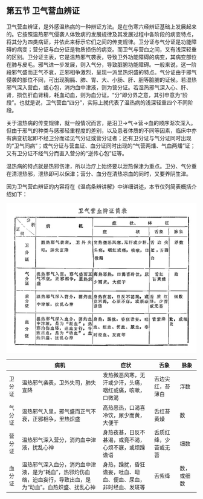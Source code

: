 ## 第五节  卫气营血辨证

卫气营血辨证，是外感温热病的一种辨证方法。是在伤寒六经辨证基础上发展起来的。它按照温热邪气侵袭人体致病的发展规律及其发展过程中各阶段的病变特点，将其分为四类病证，并依此来标示它们之间的传变规律。卫分证与气分证是功能障碍的病变；营分证与血分证是物质损伤的病变。而卫气与营血之间，又有浅深轻重的区别。卫分证主表，它是温热邪气袭表，导致卫外功能障碍的病变，其病变部位在肺与皮毛。邪气进一步发展，则入气分，导致脏腑功能障碍。一般来说，这一阶段邪气盛而正气不衰，正邪相争激烈，呈现一派里热炽盛的特点。气分证由于邪气侵袭的部位不同，可出现胸膈、肺、胃、大、小肠、肝、胆等脏腑的证候。若湿热邪气深入营血，或心包，消灼血中津液，则为营分证。若湿热邪气深入心、肝、肾，损伤肝血肾精，耗血动血，则为血分证。“分”即分界之意，其引申意为“阶段”。也就是说，卫气营血“四分”，实际上就代表了温热病的浅深轻重四个不同阶段。

关于温热病的传变规律，就一般情况而言，是沿卫→气→营→血的顺序渐次深入。但由于邪气的种类与感邪轻重程度的差别，以及患者体质的不同等因素，临床中亦有病变初起即不经卫分而迳见气分证或营分证者；还有卫分证与气分证同时出现的“卫气同病”；或气分证与营血证、血分证同时出现的“气营两燔、气血两燔”证；又有卫分证不经气分而直入营分的“逆传心包”证等。

温热病的特点就是热邪伤津，所以治疗上始终要以泄热保津为重点。卫分、气分重在清泄热邪，泄热即可以保津；营分、血分在清热凉血的同时，又要养阴生津。

因为卫气营血辨证的内容将在《温病条辨讲解》中详细讲述，本节仅列简表概括介绍如下：

![](img/6表17卫气营血辨证简表.jpg)

|        | 病机                                                         | 症状                                                         | 舌象                 | 脉象       |
| ------ | ------------------------------------------------------------ | ------------------------------------------------------------ | -------------------- | ---------- |
| 卫分证 | 温热邪气袭表，卫外失司，肺失宣降                             | 发热微恶风寒，无汗或少汗，头痛，咽红或痛，咳嗽，口微渴       | 舌边尖红，苔薄白     | 浮数       |
| 气分证 | 温热邪气入里，邪气盛而正气不衰，正邪相争，里热炽盛           | 高热恶热，口渴喜冷饮，尿少而黄，大便干                       | 舌红苔黄燥           | 数         |
| 营分证 | 温热邪气深入营分，消灼血中津液，扰乱心神                     | 身热夜甚，日反不甚渴，或竟不渴，心烦不寐，或烦躁谵语         | 舌质红绛，少苔或无苔 | 细数       |
| 血分证 | 温热邪气深入血分，消灼血中津液，是为“耗血”，热邪灼伤血络，迫血妄行，导致出血，是为“动血”。血热炽盛、扰乱心神 | 身热，躁扰，昏狂谵妄，吐血、衄血、便血、尿血，非时经血、发斑等 | 舌紫绛               | 数，或细数 |
